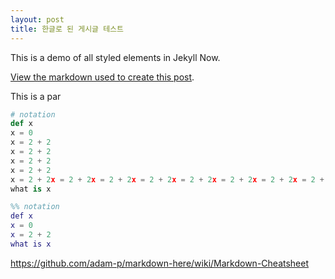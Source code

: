 ```yaml
---
layout: post
title: 한글로 된 게시글 테스트
---
```


This is a demo of all styled elements in Jekyll Now.

[View the markdown used to create this post](https://raw.githubusercontent.com/barryclark/www.jekyllnow.com/gh-pages/_posts/2014-6-19-Markdown-Style-Guide.md).

This is a par

```python
# notation
def x
x = 0
x = 2 + 2
x = 2 + 2
x = 2 + 2
x = 2 + 2
x = 2 + 2x = 2 + 2x = 2 + 2x = 2 + 2x = 2 + 2x = 2 + 2x = 2 + 2x = 2 + 2x = 2 + 2x = 2 + 2
what is x
```

```matlab
%% notation
def x
x = 0
x = 2 + 2
what is x
```

https://github.com/adam-p/markdown-here/wiki/Markdown-Cheatsheet 
